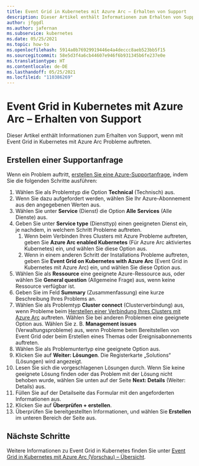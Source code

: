```yaml
---
title: Event Grid in Kubernetes mit Azure Arc – Erhalten von Support
description: Dieser Artikel enthält Informationen zum Erhalten von Support bei Problemen mit Event Grid in Kubernetes mit Azure Arc.
author: jfggdl
ms.author: jafernan
ms.subservice: kubernetes
ms.date: 05/25/2021
ms.topic: how-to
ms.openlocfilehash: 5914a0b76929919446e4a4deccc8aeb523bb5f15
ms.sourcegitcommit: 58e5d3f4a6cb44607e946f6b931345b6fe237e0e
ms.translationtype: HT
ms.contentlocale: de-DE
ms.lasthandoff: 05/25/2021
ms.locfileid: "110386269"
---
```

# <a name="event-grid-on-kubernetes-with-azure-arc---get-support"></a>Event Grid in Kubernetes mit Azure Arc – Erhalten von Support
Dieser Artikel enthält Informationen zum Erhalten von Support, wenn mit Event Grid in Kubernetes mit Azure Arc Probleme auftreten. 

## <a name="how-to-create-a-support-request"></a>Erstellen einer Supportanfrage
Wenn ein Problem auftritt, [erstellen Sie eine Azure-Supportanfrage](https://portal.azure.com/#blade/Microsoft_Azure_Support/HelpAndSupportBlade/newsupportrequest), indem Sie die folgenden Schritte ausführen:

1. Wählen Sie als Problemtyp die Option **Technical** (Technisch) aus.
1. Wenn Sie dazu aufgefordert werden, wählen Sie Ihr Azure-Abonnement aus den angegebenen Werten aus.
1. Wählen Sie unter **Service** (Dienst) die Option **Alle Services** (Alle Dienste) aus.
1. Geben Sie unter **Service type** (Diensttyp) einen geeigneten Dienst ein, je nachdem, in welchem Schritt Probleme auftreten.
    1. Wenn beim Verbinden Ihres Clusters mit Azure Probleme auftreten, geben Sie **Azure Arc enabled Kubernetes** (Für Azure Arc aktiviertes Kubernetes) ein, und wählen Sie diese Option aus.    
    1. Wenn in einem anderen Schritt der Installations Probleme auftreten, geben Sie **Event Grid on Kubernetes with Azure Arc** (Event Grid in Kubernetes mit Azure Arc) ein, und wählen Sie diese Option aus. 
1. Wählen Sie als **Ressource** eine geeignete Azure-Ressource aus, oder wählen Sie **General question** (Allgemeine Frage) aus, wenn keine Ressource verfügbar ist.
1. Geben Sie im Feld **Summary** (Zusammenfassung) eine kurze Beschreibung Ihres Problems an.
1. Wählen Sie als Problemtyp **Cluster connect** (Clusterverbindung) aus, wenn Probleme beim [Herstellen einer Verbindung Ihres Clusters mit Azure Arc](../../azure-arc/kubernetes/quickstart-connect-cluster.md) auftreten. Wählen Sie bei anderen Problemen eine geeignete Option aus. Wählen Sie z. B. **Management issues** (Verwaltungsprobleme) aus, wenn Probleme beim Bereitstellen von Event Grid oder beim Erstellen eines Themas oder Ereignisabonnements auftreten.
1. Wählen Sie als Problemuntertyp eine geeignete Option aus.
1. Klicken Sie auf **Weiter: Lösungen**. Die Registerkarte „Solutions“ (Lösungen) wird angezeigt.
1. Lesen Sie sich die vorgeschlagenen Lösungen durch. Wenn Sie keine geeignete Lösung finden oder das Problem mit der Lösung nicht behoben wurde, wählen Sie unten auf der Seite **Next: Details** (Weiter: Details) aus.
1.  Füllen Sie auf der Detailseite das Formular mit den angeforderten Informationen aus. 
1. Klicken Sie auf **Überprüfen + erstellen**.
1. Überprüfen Sie bereitgestellten Informationen, und wählen Sie **Erstellen** im unteren Bereich der Seite aus.

## <a name="next-steps"></a>Nächste Schritte
Weitere Informationen zu Event Grid in Kubernetes finden Sie unter [Event Grid in Kubernetes mit Azure Arc (Vorschau) – Übersicht](overview.md).